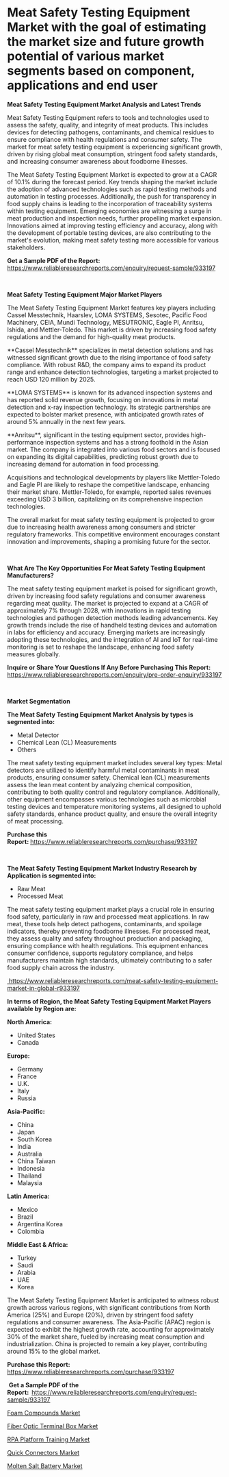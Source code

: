 <p><h1>Meat Safety Testing Equipment Market with the goal of estimating the market size and future growth potential of various market segments based on component, applications and end user</h1></p><p><strong>Meat Safety Testing Equipment Market Analysis and Latest Trends</strong></p>
<p><p>Meat Safety Testing Equipment refers to tools and technologies used to assess the safety, quality, and integrity of meat products. This includes devices for detecting pathogens, contaminants, and chemical residues to ensure compliance with health regulations and consumer safety. The market for meat safety testing equipment is experiencing significant growth, driven by rising global meat consumption, stringent food safety standards, and increasing consumer awareness about foodborne illnesses.</p><p>The Meat Safety Testing Equipment Market is expected to grow at a CAGR of 10.1% during the forecast period. Key trends shaping the market include the adoption of advanced technologies such as rapid testing methods and automation in testing processes. Additionally, the push for transparency in food supply chains is leading to the incorporation of traceability systems within testing equipment. Emerging economies are witnessing a surge in meat production and inspection needs, further propelling market expansion. Innovations aimed at improving testing efficiency and accuracy, along with the development of portable testing devices, are also contributing to the market's evolution, making meat safety testing more accessible for various stakeholders.</p></p>
<p><strong>Get a Sample PDF of the Report:&nbsp;</strong> <a href="https://www.reliableresearchreports.com/enquiry/request-sample/933197?utm_campaign=3&utm_medium=2&utm_source=Github&utm_content=ia&utm_term=03122024&utm_id=meat-safety-testing-equipment">https://www.reliableresearchreports.com/enquiry/request-sample/933197</a></p>
<p>&nbsp;</p>
<p><strong>Meat Safety Testing Equipment Major Market Players</strong></p>
<p><p>The Meat Safety Testing Equipment Market features key players including Cassel Messtechnik, Haarslev, LOMA SYSTEMS, Sesotec, Pacific Food Machinery, CEIA, Mundi Technology, MESUTRONIC, Eagle PI, Anritsu, Ishida, and Mettler-Toledo. This market is driven by increasing food safety regulations and the demand for high-quality meat products.</p><p>**Cassel Messtechnik** specializes in metal detection solutions and has witnessed significant growth due to the rising importance of food safety compliance. With robust R&D, the company aims to expand its product range and enhance detection technologies, targeting a market projected to reach USD 120 million by 2025.</p><p>**LOMA SYSTEMS** is known for its advanced inspection systems and has reported solid revenue growth, focusing on innovations in metal detection and x-ray inspection technology. Its strategic partnerships are expected to bolster market presence, with anticipated growth rates of around 5% annually in the next few years.</p><p>**Anritsu**, significant in the testing equipment sector, provides high-performance inspection systems and has a strong foothold in the Asian market. The company is integrated into various food sectors and is focused on expanding its digital capabilities, predicting robust growth due to increasing demand for automation in food processing.</p><p>Acquisitions and technological developments by players like Mettler-Toledo and Eagle PI are likely to reshape the competitive landscape, enhancing their market share. Mettler-Toledo, for example, reported sales revenues exceeding USD 3 billion, capitalizing on its comprehensive inspection technologies.</p><p>The overall market for meat safety testing equipment is projected to grow due to increasing health awareness among consumers and stricter regulatory frameworks. This competitive environment encourages constant innovation and improvements, shaping a promising future for the sector.</p></p>
<p>&nbsp;</p>
<p><strong>What Are The Key Opportunities For Meat Safety Testing Equipment Manufacturers?</strong></p>
<p><p>The meat safety testing equipment market is poised for significant growth, driven by increasing food safety regulations and consumer awareness regarding meat quality. The market is projected to expand at a CAGR of approximately 7% through 2028, with innovations in rapid testing technologies and pathogen detection methods leading advancements. Key growth trends include the rise of handheld testing devices and automation in labs for efficiency and accuracy. Emerging markets are increasingly adopting these technologies, and the integration of AI and IoT for real-time monitoring is set to reshape the landscape, enhancing food safety measures globally.</p></p>
<p><strong>Inquire or Share Your Questions If Any Before Purchasing This Report:</strong> <a href="https://www.reliableresearchreports.com/enquiry/pre-order-enquiry/933197?utm_campaign=3&utm_medium=2&utm_source=Github&utm_content=ia&utm_term=03122024&utm_id=meat-safety-testing-equipment">https://www.reliableresearchreports.com/enquiry/pre-order-enquiry/933197</a></p>
<p>&nbsp;</p>
<p><strong>Market Segmentation</strong></p>
<p><strong>The Meat Safety Testing Equipment Market Analysis by types is segmented into:</strong></p>
<p><ul><li>Metal Detector</li><li>Chemical Lean (CL) Measurements</li><li>Others</li></ul></p>
<p><p>The meat safety testing equipment market includes several key types: Metal detectors are utilized to identify harmful metal contaminants in meat products, ensuring consumer safety. Chemical lean (CL) measurements assess the lean meat content by analyzing chemical composition, contributing to both quality control and regulatory compliance. Additionally, other equipment encompasses various technologies such as microbial testing devices and temperature monitoring systems, all designed to uphold safety standards, enhance product quality, and ensure the overall integrity of meat processing.</p></p>
<p><strong>Purchase this Report:&nbsp;</strong><a href="https://www.reliableresearchreports.com/purchase/933197?utm_campaign=3&utm_medium=2&utm_source=Github&utm_content=ia&utm_term=03122024&utm_id=meat-safety-testing-equipment">https://www.reliableresearchreports.com/purchase/933197</a></p>
<p>&nbsp;</p>
<p><strong>The Meat Safety Testing Equipment Market Industry Research by Application is segmented into:</strong></p>
<p><ul><li>Raw Meat</li><li>Processed Meat</li></ul></p>
<p><p>The meat safety testing equipment market plays a crucial role in ensuring food safety, particularly in raw and processed meat applications. In raw meat, these tools help detect pathogens, contaminants, and spoilage indicators, thereby preventing foodborne illnesses. For processed meat, they assess quality and safety throughout production and packaging, ensuring compliance with health regulations. This equipment enhances consumer confidence, supports regulatory compliance, and helps manufacturers maintain high standards, ultimately contributing to a safer food supply chain across the industry.</p></p>
<p><a href="https://www.reliableresearchreports.com/meat-safety-testing-equipment-market-in-global-r933197?utm_campaign=3&utm_medium=2&utm_source=Github&utm_content=ia&utm_term=03122024&utm_id=meat-safety-testing-equipment">&nbsp;https://www.reliableresearchreports.com/meat-safety-testing-equipment-market-in-global-r933197</a></p>
<p><strong>In terms of Region, the Meat Safety Testing Equipment Market Players available by Region are:</strong></p>
<p>
    <p> <strong> North America: </strong>
        <ul>
            <li>United States</li>
            <li>Canada</li>
        </ul>
        </p> 
    <p> <strong> Europe: </strong>
        <ul>
            <li>Germany</li>
            <li>France</li>
            <li>U.K.</li>
            <li>Italy</li>
            <li>Russia</li>
        </ul>
        </p> 
    <p> <strong> Asia-Pacific: </strong>
        <ul>
            <li>China</li>
            <li>Japan</li>
            <li>South Korea</li>
            <li>India</li>
            <li>Australia</li>
            <li>China Taiwan</li>
            <li>Indonesia</li>
            <li>Thailand</li>
            <li>Malaysia</li>
        </ul>
        </p> 
    <p> <strong> Latin America: </strong>
        <ul>
            <li>Mexico</li>
            <li>Brazil</li>
            <li>Argentina Korea</li>
            <li>Colombia</li>
        </ul>
        </p> 
    <p> <strong> Middle East & Africa: </strong>
        <ul>
            <li>Turkey</li>
            <li>Saudi</li>
            <li>Arabia</li>
            <li>UAE</li>
            <li>Korea</li>
        </ul>
    </p>
    </p>
<p><p>The Meat Safety Testing Equipment Market is anticipated to witness robust growth across various regions, with significant contributions from North America (25%) and Europe (20%), driven by stringent food safety regulations and consumer awareness. The Asia-Pacific (APAC) region is expected to exhibit the highest growth rate, accounting for approximately 30% of the market share, fueled by increasing meat consumption and industrialization. China is projected to remain a key player, contributing around 15% to the global market.</p></p>
<p><strong>Purchase this Report: </strong><a href="https://www.reliableresearchreports.com/purchase/933197?utm_campaign=3&utm_medium=2&utm_source=Github&utm_content=ia&utm_term=03122024&utm_id=meat-safety-testing-equipment">https://www.reliableresearchreports.com/purchase/933197</a></p>
<p>&nbsp;<strong>Get a Sample PDF of the Report:&nbsp;&nbsp;</strong><a href="https://www.reliableresearchreports.com/enquiry/request-sample/933197?utm_campaign=3&utm_medium=2&utm_source=Github&utm_content=ia&utm_term=03122024&utm_id=meat-safety-testing-equipment">https://www.reliableresearchreports.com/enquiry/request-sample/933197</a></p>
<p><strong></strong></p>
<p><p><a href="https://github.com/mauripalmi/Market-Research-Report-List-5/blob/main/foam-compounds-market.md?utm_campaign=3&utm_medium=2&utm_source=Github&utm_content=ia&utm_term=03122024&utm_id=meat-safety-testing-equipment">Foam Compounds Market</a></p><p><a href="https://www.linkedin.com/pulse/fiber-optic-terminal-box-market-growth-forecast-96-cagr-from-gs4qe?utm_campaign=3&utm_medium=2&utm_source=Github&utm_content=ia&utm_term=03122024&utm_id=meat-safety-testing-equipment">Fiber Optic Terminal Box Market</a></p><p><a href="https://github.com/sca704osol/Market-Research-Report-List-1/blob/main/rpa-platform-training-market.md?utm_campaign=3&utm_medium=2&utm_source=Github&utm_content=ia&utm_term=03122024&utm_id=meat-safety-testing-equipment">RPA Platform Training Market</a></p><p><a href="https://issuu.com/reportprime-2/docs/quick-connectors-market-size-2030.pptx?utm_campaign=3&utm_medium=2&utm_source=Github&utm_content=ia&utm_term=03122024&utm_id=meat-safety-testing-equipment">Quick Connectors Market</a></p><p><a href="https://www.linkedin.com/pulse/insight-molten-salt-battery-market-size-expected-cagr-101-from-jtn0e?utm_campaign=3&utm_medium=2&utm_source=Github&utm_content=ia&utm_term=03122024&utm_id=meat-safety-testing-equipment">Molten Salt Battery Market</a></p></p>